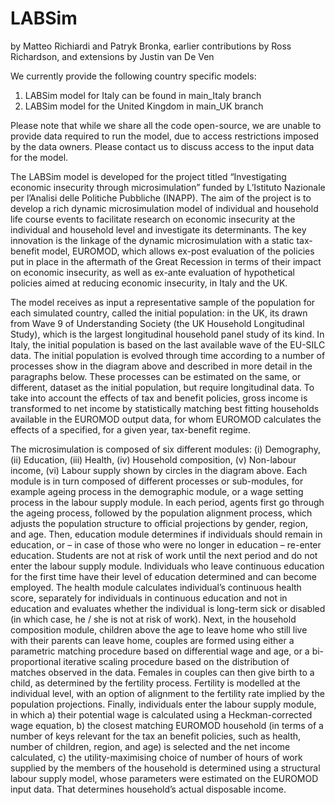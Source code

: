 # LABSim
by Matteo Richiardi and Patryk Bronka, earlier contributions by Ross Richardson, and extensions by Justin van De Ven

We currently provide the following country specific models:
  1. LABSim model for Italy can be found in main_Italy branch
  2. LABSim model for the United Kingdom in main_UK branch

Please note that while we share all the code open-source, we are unable to provide data required to run the model, due to access restrictions imposed by the data owners. Please contact us to discuss access to the input data for the model. 

The LABSim model is developed for the project titled “Investigating economic insecurity through microsimulation” funded by L’Istituto Nazionale per l’Analisi delle Politiche Pubbliche (INAPP). The aim of the project is to develop a rich dynamic microsimulation model of individual and household life course events to facilitate research on economic insecurity at the individual and household level and investigate its determinants. The key innovation is the linkage of the dynamic microsimulation with a static tax-benefit model, EUROMOD, which allows ex-post evaluation of the policies put in place in the aftermath of the Great Recession in terms of their impact on economic insecurity, as well as ex-ante evaluation of hypothetical policies aimed at reducing economic insecurity, in Italy and the UK.

The model receives as input a representative sample of the population for each simulated country, called the initial population: in the UK, its drawn from Wave 9 of Understanding Society (the UK Household Longitudinal Study), which is the largest longitudinal household panel study of its kind. In Italy, the initial population is based on the last available wave of the EU-SILC data. The initial population is evolved through time according to a number of processes show in the diagram above and described in more detail in the paragraphs below. These processes can be estimated on the same, or different, dataset as the initial population, but require longitudinal data. To take into account the effects of tax and benefit policies, gross income is transformed to net income by statistically matching best fitting households available in the EUROMOD output data, for whom EUROMOD calculates the effects of a specified, for a given year, tax-benefit regime.

The microsimulation is composed of six different modules: (i) Demography, (ii) Education, (iii) Health, (iv) Household composition, (v) Non-labour income, (vi) Labour supply shown by circles in the diagram above. Each module is in turn composed of different processes or sub-modules, for example ageing process in the demographic module, or a wage setting process in the labour supply module. In each period, agents first go through the ageing process, followed by the population alignment process, which adjusts the population structure to official projections by gender, region, and age. Then, education module determines if individuals should remain in education, or – in case of those who were no longer in education – re-enter education. Students are not at risk of work until the next period and do not enter the labour supply module. Individuals who leave continuous education for the first time have their level of education determined and can become employed. The health module calculates individual’s continuous health score, separately for individuals in continuous education and not in education and evaluates whether the individual is long-term sick or disabled (in which case, he / she is not at risk of work). Next, in the household composition module, children above the age to leave home who still live with their parents can leave home, couples are formed using either a parametric matching procedure based on differential wage and age, or a bi-proportional iterative scaling procedure based on the distribution of matches observed in the data. Females in couples can then give birth to a child, as determined by the fertility process. Fertility is modelled at the individual level, with an option of alignment to the fertility rate implied by the population projections. Finally, individuals enter the labour supply module, in which a) their potential wage is calculated using a Heckman-corrected wage equation, b) the closest matching EUROMOD household (in terms of a number of keys relevant for the tax an benefit policies, such as health, number of children, region, and age) is selected and the net income calculated, c) the utility-maximising choice of number of hours of work supplied by the members of the household is determined using a structural labour supply model, whose parameters were estimated on the EUROMOD input data. That determines household’s actual disposable income.
